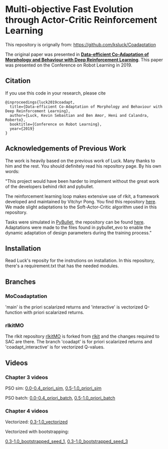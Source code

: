 # Multi-objective Fast Evolution through Actor-Critic Reinforcement Learning
This repository is orignally from: https://github.com/ksluck/Coadaptation

The original paper was presented in [**Data-efficient Co-Adaptation of Morphology and Behaviour with Deep Reinforcement Learning**](https://research.fb.com/publications/data-efficient-co-adaptation-of-morphology-and-behaviour-with-deep-reinforcement-learning/).
This paper was presented on the Conference on Robot Learning in 2019.

## Citation
If you use this code in your research, please cite
```
@inproceedings{luck2019coadapt,
  title={Data-efficient Co-Adaptation of Morphology and Behaviour with Deep Reinforcement Learning},
  author={Luck, Kevin Sebastian and Ben Amor, Heni and Calandra, Roberto},
  booktitle={Conference on Robot Learning},
  year={2019}
}
```

## Acknowledgements of Previous Work
The work is heavily based on the previous work of Luck. Many thanks to him and the rest. You should definitely read his repository page. By his own words:

"This project would have been harder to implement without the great work of
the developers behind rlkit and pybullet.

The reinforcement learning loop makes extensive use of rlkit, a framework developed
and maintained by Vitchyr Pong. You find this repository [here](https://github.com/vitchyr/rlkit).
We made slight adaptations to the Soft-Actor-Critic algorithm used in this repository.

Tasks were simulated in [PyBullet](https://pybullet.org/wordpress/), the
repository can be found [here](https://github.com/bulletphysics/bullet3/tree/master/examples/pybullet).
Adaptations were made to the files found in pybullet_evo to enable the dynamic adaptation
of design parameters during the training process."

## Installation

Read Luck's reposity for the instrutions on installation. In this repository, there's a requirement.txt that has the needed modules.

## Branches

### MoCoadaptation
'main' is the priori scalarized returns and 'interactive' is vectorized Q-function with priori scalarized returns. 

### rlkitMO
The rlkit repository [rlkitMO](https://github.com/psyberprimate/rlkitMO) is forked from [rlkit](https://github.com/rail-berkeley/rlkit) and the changes required to SAC are there. The branch 'coadapt' is for priori scalarized returns and 'coadapt_interactive' is for vectorized Q-values.

## Videos

### Chapter 3 videos

PSO sim:
[0.0-0.4_priori_sim](https://vimeo.com/915549793?share=copy),
[0.5-1.0_priori_sim](https://vimeo.com/915549793?share=copy)

PSO batch:
[0.0-0.4_priori_batch](https://vimeo.com/915549753?share=copy),
[0.5-1.0_priori_batch](https://vimeo.com/915549772?share=copy)

### Chapter 4 videos

Vectorized:
[0.3-1.0_vectorized](https://vimeo.com/924973475?share=copy)

Vectorized with bootstrapping:

[0.3-1.0_bootstrapped_seed_1](https://vimeo.com/924968081?share=copy),
[0.3-1.0_bootstrapped_seed_3](https://vimeo.com/924969157?share=copy)





